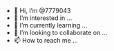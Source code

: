 - 👋 Hi, I’m @7779043
- 👀 I’m interested in ...
- 🌱 I’m currently learning ...
- 💞️ I’m looking to collaborate on ...
- 📫 How to reach me ...

<!---
7779043/7779043 is a ✨ special ✨ repository because its `README.md` (this file) appears on your GitHub profile.
You can click the Preview link to take a look at your changes.
--->
